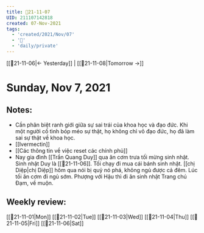 ```yaml
---
title: 📝21-11-07
UID: 211107142818
created: 07-Nov-2021
tags:
  - 'created/2021/Nov/07'
  - '📅'
  - 'daily/private'
---
```

[[📝21-11-06|<- Yesterday]] | [[📝21-11-08|Tomorrow ->]]
# Sunday, Nov 7, 2021

## Notes:
- Cần phân biệt ranh giới giữa sự sai trái của khoa học và đạo đức. Khi một người cố tình bóp méo sự thật, họ không chỉ vô đạo đức, họ đã làm sai sự thật về khoa học.
- [[Ivermectin]]
- [[Các thông tin về việc reset các chính phủ]]
- Nay gia đình [[Trần Quang Duy]] qua ăn cơm trưa tối mừng sinh nhật. Sinh nhật Duy là [[📝21-11-06]]. Tối chạy đi mua cái bánh sinh nhật. [[chị Diệp|chị Diệp]] hôm qua nói bị quỷ nó phá, không ngủ được cả đêm. Lúc tối ăn cơm đi ngủ sớm. Phượng với Hậu thì đi ăn sinh nhật Trang chú Đạm, về muộn.

## Weekly review:
[[📝21-11-01|Mon]]
[[📝21-11-02|Tue]]
[[📝21-11-03|Wed]]
[[📝21-11-04|Thu]]
[[📝21-11-05|Fri]]
[[📝21-11-06|Sat]]

